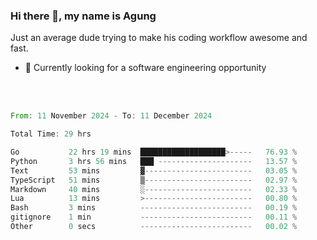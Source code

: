 ### Hi there 👋, my name is Agung
Just an average dude trying to make his coding workflow awesome and fast.

<!--
**agungfir98/agungfir98** is a ✨ _special_ ✨ repository because its `README.md` (this file) appears on your GitHub profile.
-->

- 🔭 Currently looking for a software engineering opportunity
<br/>
<br/>
<!--START_SECTION:waka-->

```rust
From: 11 November 2024 - To: 11 December 2024

Total Time: 29 hrs

Go           22 hrs 19 mins  ███████████████████>-----   76.93 %
Python       3 hrs 56 mins   ███ ---------------------   13.57 %
Text         53 mins         ▓------------------------   03.05 %
TypeScript   51 mins         ▒------------------------   02.97 %
Markdown     40 mins         ░------------------------   02.33 %
Lua          13 mins         >------------------------   00.80 %
Bash         3 mins          -------------------------   00.19 %
gitignore    1 min           -------------------------   00.11 %
Other        0 secs          -------------------------   00.02 %
```

<!--END_SECTION:waka-->
